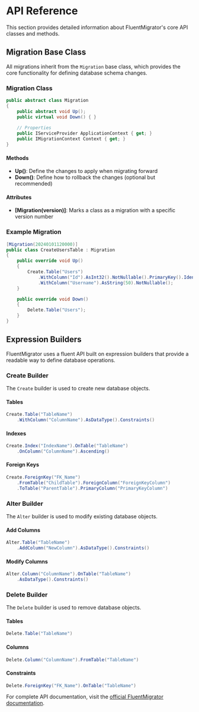 # API Reference

This section provides detailed information about FluentMigrator's core API classes and methods.

## Migration Base Class

All migrations inherit from the `Migration` base class, which provides the core functionality for defining database schema changes.

### Migration Class

```csharp
public abstract class Migration
{
    public abstract void Up();
    public virtual void Down() { }
    
    // Properties
    public IServiceProvider ApplicationContext { get; }
    public IMigrationContext Context { get; }
}
```

#### Methods

- **Up()**: Define the changes to apply when migrating forward
- **Down()**: Define how to rollback the changes (optional but recommended)

#### Attributes

- **[Migration(version)]**: Marks a class as a migration with a specific version number

### Example Migration

```csharp
[Migration(20240101120000)]
public class CreateUsersTable : Migration
{
    public override void Up()
    {
        Create.Table("Users")
            .WithColumn("Id").AsInt32().NotNullable().PrimaryKey().Identity()
            .WithColumn("Username").AsString(50).NotNullable();
    }

    public override void Down()
    {
        Delete.Table("Users");
    }
}
```

## Expression Builders

FluentMigrator uses a fluent API built on expression builders that provide a readable way to define database operations.

### Create Builder

The `Create` builder is used to create new database objects.

#### Tables
```csharp
Create.Table("TableName")
    .WithColumn("ColumnName").AsDataType().Constraints()
```

#### Indexes
```csharp
Create.Index("IndexName").OnTable("TableName")
    .OnColumn("ColumnName").Ascending()
```

#### Foreign Keys
```csharp
Create.ForeignKey("FK_Name")
    .FromTable("ChildTable").ForeignColumn("ForeignKeyColumn")
    .ToTable("ParentTable").PrimaryColumn("PrimaryKeyColumn")
```

### Alter Builder

The `Alter` builder is used to modify existing database objects.

#### Add Columns
```csharp
Alter.Table("TableName")
    .AddColumn("NewColumn").AsDataType().Constraints()
```

#### Modify Columns
```csharp
Alter.Column("ColumnName").OnTable("TableName")
    .AsDataType().Constraints()
```

### Delete Builder

The `Delete` builder is used to remove database objects.

#### Tables
```csharp
Delete.Table("TableName")
```

#### Columns
```csharp
Delete.Column("ColumnName").FromTable("TableName")
```

#### Constraints
```csharp
Delete.ForeignKey("FK_Name").OnTable("TableName")
```

For complete API documentation, visit the [official FluentMigrator documentation](https://fluentmigrator.github.io).